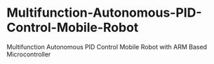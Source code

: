 # Multifunction-Autonomous-PID-Control-Mobile-Robot
Multifunction Autonomous PID Control Mobile Robot with ARM Based Microcontroller
